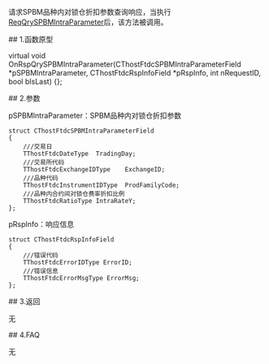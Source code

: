 <p>请求SPBM品种内对锁仓折扣参数查询响应，当执行<a href="../../CTHOSTFTDCTRADERSPI/REQQRYSPBMINTRAPARAMETER/">ReqQrySPBMIntraParameter</a>后，该方法被调用。</p>
<span class="anchor" id="95ab85b5-83f4-4a09-9567-2c6138671524"></span>
## 1.函数原型
<p>virtual void OnRspQrySPBMIntraParameter(CThostFtdcSPBMIntraParameterField *pSPBMIntraParameter, CThostFtdcRspInfoField *pRspInfo, int nRequestID, bool bIsLast) {};</p>
<span class="anchor" id="49cb9b19-1178-4b21-93e7-2dfcf7cf166d"></span>
## 2.参数
<p>pSPBMIntraParameter：SPBM品种内对锁仓折扣参数</p>
<pre><code>struct CThostFtdcSPBMIntraParameterField
{
    ///交易日
    TThostFtdcDateType  TradingDay;
    ///交易所代码
    TThostFtdcExchangeIDType    ExchangeID;
    ///品种代码
    TThostFtdcInstrumentIDType  ProdFamilyCode;
    ///品种内合约间对锁仓费率折扣比例
    TThostFtdcRatioType IntraRateY;
};
</code></pre>
<p>pRspInfo：响应信息</p>
<pre><code>struct CThostFtdcRspInfoField
{
    ///错误代码
    TThostFtdcErrorIDType ErrorID;
    ///错误信息
    TThostFtdcErrorMsgType ErrorMsg;
};
</code></pre>
<span class="anchor" id="ee77b4c3-2deb-4ac3-84cd-d6f58f6fcb91"></span>
## 3.返回
<p>无</p>
<span class="anchor" id="9f584177-aba1-472c-8c6b-66edde20e617"></span>
## 4.FAQ
<p>无</p>
